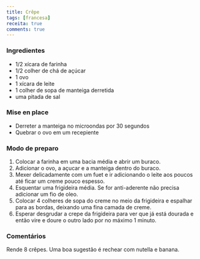 ```yaml
---
title: Crêpe
tags: [francesa]
receita: true
comments: true
---
```


### Ingredientes

- 1/2 xícara de farinha
- 1/2 colher de chá de açúcar
- 1 ovo
- 1 xícara de leite
- 1 colher de sopa de manteiga derretida
- uma pitada de sal

### Mise en place

- Derreter a manteiga no microondas por 30 segundos
- Quebrar o ovo em um recepiente

### Modo de preparo

1. Colocar a farinha em uma bacia média e abrir um buraco.
2. Adicionar o ovo, a açucar e a manteiga dentro do buraco.
3. Mexer delicadamente com um fuet e ir adicionando o leite aos poucos até ficar um creme pouco espesso.
4. Esquentar uma frigideira média. Se for anti-aderente não precisa adicionar um fio de oleo.
5. Colocar 4 colheres de sopa do creme no meio da frigideira e espalhar para as bordas, deixando uma fina camada de creme.
6. Esperar desgrudar a crepe da frigideira para ver que já está dourada e então vire e doure o outro lado por no máximo 1 minuto.

### Comentários

Rende 8 crêpes. Uma boa sugestão é rechear com nutella e banana.

